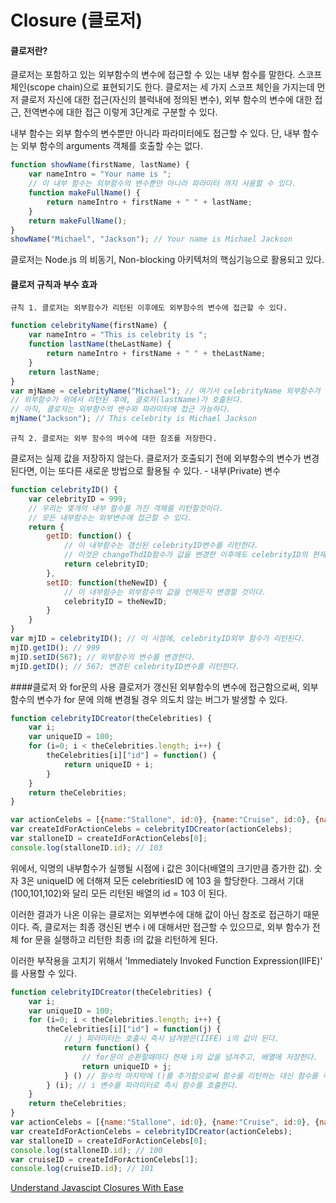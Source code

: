 # Closure (클로저)

#### 클로저란?

클로저는 포함하고 있는 외부함수의 변수에 접근할 수 있는 내부 함수를 말한다. 스코프 체인(scope chain)으로 표현되기도 한다. 클로저는 세 가지 스코프 체인을 가지는데 먼저 클로저 자신에 대한 접근(자신의 블럭내에 정의된 변수), 외부 함수의 변수에 대한 접근, 전역변수에 대한 접근 이렇게 3단계로 구분할 수 있다.

내부 함수는 외부 함수의 변수뿐만 아니라 파라미터에도 접근할 수 있다. 단, 내부 함수는 외부 함수의 arguments 객체를 호출할 수는 없다. 

``` javascript
function showName(firstName, lastName) {
    var nameIntro = "Your name is ";
    // 이 내부 함수는 외부함수의 변수뿐만 아니라 파라미터 까지 사용할 수 있다.
    function makeFullName() {
        return nameIntro + firstName + " " + lastName;
    }
    return makeFullName();
}
showName("Michael", "Jackson"); // Your name is Michael Jackson
```

클로저는 Node.js 의 비동기, Non-blocking 아키텍처의 핵심기능으로 활용되고 있다. 

#### 클로저 규칙과 부수 효과
	
	규칙 1. 클로저는 외부함수가 리턴된 이후에도 외부함수의 변수에 접근할 수 있다.

``` javascript
function celebrityName(firstName) {
    var nameIntro = "This is celebrity is ";
    function lastName(theLastName) {
        return nameIntro + firstName + " " + theLastName;
    }
    return lastName;
}
var mjName = celebrityName("Michael"); // 여기서 celebrityName 외부함수가 리턴된다.
// 외부함수가 위에서 리턴된 후에, 클로저(lastName)가 호출된다.
// 아직, 클로저는 외부함수의 변수와 파라미터에 접근 가능하다.
mjName("Jackson"); // This celebrity is Michael Jackson
```

	규칙 2. 클로저는 외부 함수의 벼수에 대한 참조를 저장한다.

클로저는 실제 값을 저장하지 않는다. 클로저가 호출되기 전에 외부함수의 변수가 변경된다면, 이는 또다른 새로운 방법으로 활용될 수 있다. - 내부(Private) 변수

```javascript
function celebrityID() {
    var celebrityID = 999;
    // 우리는 몇개의 내부 함수를 가진 객체를 리턴할것이다.
    // 모든 내부함수는 외부변수에 접근할 수 있다.
    return {
        getID: function() {
            // 이 내부함수는 갱신된 celebrityID변수를 리턴한다.
            // 이것은 changeThdID함수가 값을 변경한 이후에도 celebrityID의 현재값을 리턴한다.
            return celebrityID;
        },
        setID: function(theNewID) {
            // 이 내부함수는 외부함수의 값을 언제든지 변경할 것이다.
            celebrityID = theNewID;
        }
    }
}
var mjID = celebrityID(); // 이 시점에, celebrityID외부 함수가 리턴된다.
mjID.getID(); // 999
mjID.setID(567); // 외부함수의 변수를 변경한다.
mjID.getID(); // 567; 변경된 celebrityID변수를 리턴한다.

```

####클로저 와 for문의 사용
클로저가 갱신된 외부함수의 변수에 접근함으로써, 외부 함수의 변수가 for 문에 의해 변경될 경우 의도치 않는 버그가 발생할 수 있다.

``` javascript
function celebrityIDCreator(theCelebrities) {
    var i;
    var uniqueID = 100;
    for (i=0; i < theCelebrities.length; i++) {
        theCelebrities[i]["id"] = function() {
            return uniqueID + i;
        }
    }
    return theCelebrities;
}

var actionCelebs = [{name:"Stallone", id:0}, {name:"Cruise", id:0}, {name:"Willis", id:0}];
var createIdForActionCelebs = celebrityIDCreator(actionCelebs);
var stalloneID = createIdForActionCelebs[0];
console.log(stalloneID.id); // 103

```

위에서, 익명의 내부함수가 실행될 시점에 i 값은 3이다(배열의 크기만큼 증가한 값). 숫자 3은 uniqueID 에 더해져 모든 celebritiesID 에 103 을 할당한다. 그래서 기대(100,101,102)와 달리 모든 리턴된 배열의 id = 103 이 된다.

이러한 결과가 나온 이유는 클로저는 외부변수에 대해 값이 아닌 참조로 접근하기 때문이다. 즉, 클로저는 최종 갱신된 변수 i 에 대해서만 접근할 수 있으므로, 외부 함수가 전체 for 문을 실행하고 리턴한 최종 i의 값을 리턴하게 된다.

이러한 부작용을 고치기 위해서 'Immediately Invoked Function Expression(IIFE)' 를 사용할 수 있다.

```javascript
function celebrityIDCreator(theCelebrities) {
    var i;
    var uniqueID = 100;
    for (i=0; i < theCelebrities.length; i++) {
        theCelebrities[i]["id"] = function(j) {
            // j 파라미터는 호출시 즉시 넘겨받은(IIFE) i의 값이 된다.
            return function() {
                // for문이 순환할때마다 현재 i의 값을 넘겨주고, 배열에 저장한다.
                return uniqueID + j;
            } () // 함수의 마지막에 ()를 추가함으로써 함수를 리턴하는 대신 함수를 즉시 실행하고 그 결과값을 리턴한다.
        } (i); // i 변수를 파라미터로 즉시 함수를 호출한다.
    }
    return theCelebrities;
}
var actionCelebs = [{name:"Stallone", id:0}, {name:"Cruise", id:0}, {name:"Willis", id:0}];
var createIdForActionCelebs = celebrityIDCreator(actionCelebs);
var stalloneID = createIdForActionCelebs[0];
console.log(stalloneID.id); // 100
var cruiseID = createIdForActionCelebs[1];
console.log(cruiseID.id); // 101

```

[Understand Javascipt Closures With Ease](http://javascriptissexy.com/understand-javascript-closures-with-ease/)















